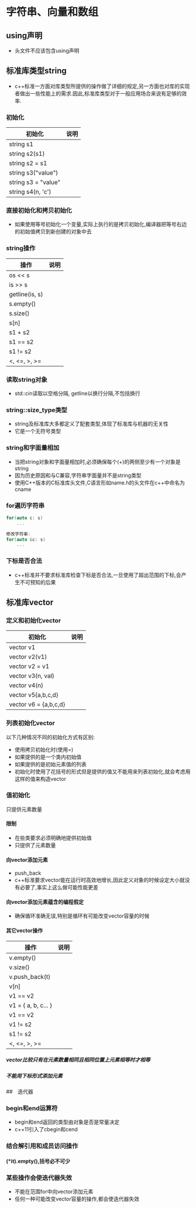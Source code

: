 # 字符串、向量和数组

## using声明

+ 头文件不应该包含using声明

## 标准库类型string

+ c++标准一方面对库类型所提供的操作做了详细的规定,另一方面也对库的实现者做出一些性能上的需求.因此,标准库类型对于一般应用场合来说有足够的效率.

### 初始化

| 初始化 | 说明 |
| ------ | ----- |
| string s1 |    |
| string s2(s1) |    |
| string s2 = s1 |    |
| string s3("value") |    |
| string s3 = "value" |    |
| string s4(n, 'c') |    |

### 直接初始化和拷贝初始化

+ 如果使用等号初始化一个变量,实际上执行的是拷贝初始化,编译器把等号右边的初始值拷贝到新创建的对象中去

### string操作
| 操作 | 说明 |
| ------ | ----- |
| os << s |    |
| is >> s |    |
| getline(is, s) |    |
| s.empty() |    |
| s.size() |    |
| s[n] |    |
| s1 + s2 |    |
| s1 == s2 |    |
| s1 != s2 |    |
| <, <=, >, >= |    |

### 读取string对象
+ std::cin读取以空格分隔, getline以换行分隔,不包括换行

### string::size_type类型

+ string及标准库大多都定义了配套类型,体现了标准库与机器的无关性
+ 它是一个无符号类型

### string和字面量相加

+ 当把string对象和字面量相加时,必须确保每个(+)的两侧至少有一个对象是string
+ 因为历史原因和与C兼容,字符串字面量并不是string类型
+ 使用C++版本的C标准库头文件,C语言形如name.h的头文件在c++中命名为cname

### for遍历字符串
```cpp
for(auto c: s)
    ...

修改字符串:
for(auto &c: s)
    ...
```

### 下标是否合法
+ c++标准并不要求标准库检查下标是否合法,一旦使用了超出范围的下标,会产生不可预知的后果

## 标准库vector

### 定义和初始化vector

| 初始化 | 说明 |
| ------ | ----- |
| vector<T> v1 |    |
| vector<T> v2(v1) |    |
| vector<T> v2 = v1 |    |
| vector<T> v3(n, val) |    |
| vector<T> v4(n) |    |
| vector<T> v5{a,b,c,d} |    |
| vector<T> v6 = {a,b,c,d} |    |

### 列表初始化vector

以下几种情况不同的初始化方式有区别:
+ 使用拷贝初始化时(使用=)
+ 如果提供的是一个类内初始值
+ 如果提供的是初始元素值的列表
+ 初始化时使用了花括号的形式但是提供的值又不能用来列表初始化,就会考虑用这样的值来构造vector

### 值初始化
只提供元素数量

#### 限制
+ 在些类要求必须明确地提供初始值
+ 只提供了元素数量

#### 向vector添加元素

+ push_back
+ c++标准要求vector能在运行时高效地增长,因此定义对象的时候设定大小就没有必要了,事实上这么做可能性能更差 

#### 向vector添加元素蕴含的编程假定
+ 确保循环准确无误,特别是循环有可能改变vector容量的时候

#### 其它vector操作
| 操作 | 说明 |
| ------ | ----- |
| v.empty() |    |
| v.size() |    |
| v.push_back(t) |    |
| v[n] |    |
| v1 == v2 |    |
| v1 = { a, b, c... } |    |
| v1 == v2 |    |
| v1 != s2 |    |
| s1 != s2 |    |
| <, <=, >, >= |    |

##### vector比较只有在元素数量相同且相同位置上元素相等时才相等
##### 不能用下标形式添加元素

##　迭代器

### begin和end运算符
+ begin和end返回的类型由对象是否是常量决定
+ c++11引入了cbegin和cend

### 结合解引用和成员访问操作
#### (*it).empty(),括号必不可少

### 某些操作会使迭代器失效
+ 不能在范围for中向vector添加元素
+ 任何一种可能改变vector容量的操作,都会使迭代器失效